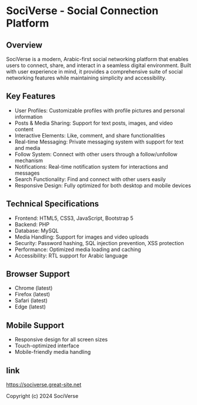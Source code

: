 # SociVerse - Social Connection Platform

## Overview

SociVerse is a modern, Arabic-first social networking platform that enables users to connect, share, and interact in a seamless digital environment. Built with user experience in mind, it provides a comprehensive suite of social networking features while maintaining simplicity and accessibility.

## Key Features

- User Profiles: Customizable profiles with profile pictures and personal information
- Posts & Media Sharing: Support for text posts, images, and video content
- Interactive Elements: Like, comment, and share functionalities
- Real-time Messaging: Private messaging system with support for text and media
- Follow System: Connect with other users through a follow/unfollow mechanism
- Notifications: Real-time notification system for interactions and messages
- Search Functionality: Find and connect with other users easily
- Responsive Design: Fully optimized for both desktop and mobile devices

## Technical Specifications

- Frontend: HTML5, CSS3, JavaScript, Bootstrap 5
- Backend: PHP
- Database: MySQL
- Media Handling: Support for images and video uploads
- Security: Password hashing, SQL injection prevention, XSS protection
- Performance: Optimized media loading and caching
- Accessibility: RTL support for Arabic language

## Browser Support

- Chrome (latest)
- Firefox (latest)
- Safari (latest)
- Edge (latest)

## Mobile Support

- Responsive design for all screen sizes
- Touch-optimized interface
- Mobile-friendly media handling

## link

https://sociverse.great-site.net

Copyright (c) 2024 SociVerse
